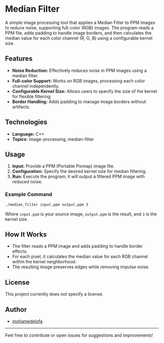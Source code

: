 # Median Filter

A simple image processing tool that applies a Median Filter to PPM images to reduce noise, supporting full-color (RGB) images. The program reads a PPM file, adds padding to handle image borders, and then calculates the median value for each color channel (R, G, B) using a configurable kernel size.

## Features

- **Noise Reduction:** Effectively reduces noise in PPM images using a median filter.
- **Full-color Support:** Works on RGB images, processing each color channel independently.
- **Configurable Kernel Size:** Allows users to specify the size of the kernel for flexible filtering.
- **Border Handling:** Adds padding to manage image borders without artifacts.

## Technologies

- **Language:** C++
- **Topics:** image-processing, median-filter

## Usage

1. **Input:** Provide a PPM (Portable Pixmap) image file.
2. **Configuration:** Specify the desired kernel size for median filtering.
3. **Run:** Execute the program; it will output a filtered PPM image with reduced noise.

### Example Command

```bash
./median_filter input.ppm output.ppm 3
```

Where `input.ppm` is your source image, `output.ppm` is the result, and `3` is the kernel size.

## How It Works

- The filter reads a PPM image and adds padding to handle border effects.
- For each pixel, it calculates the median value for each RGB channel within the kernel neighborhood.
- The resulting image preserves edges while removing impulse noise.

## License

This project currently does not specify a license.

## Author

- [mohamedelofa](https://github.com/mohamedelofa)

---
Feel free to contribute or open issues for suggestions and improvements!
